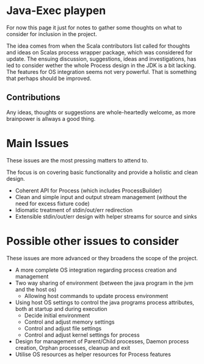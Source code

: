 
# Java-Exec playpen

For now this page it just for notes to gather some thoughts on what to consider for inclusion in the project.

The idea comes from when the Scala contributors list called for thoughts and ideas on Scalas process 
wrapper package, which was considered for update. The ensuing discussion, suggestions, ideas and investigations, 
has led to consider wether the whole Process design in the JDK is a bit lacking. The features for OS integration seems
not very powerful. That is something that perhaps should be improved.

## Contributions

Any ideas, thoughts or suggestions are whole-heartedly welcome, as more brainpower is allways a good thing.   

# Main Issues

These issues are the most pressing matters to attend to.

The focus is on covering basic functionality and provide a holistic and clean design.

* Coherent API for Process (which includes ProcessBuilder)
* Clean and simple input and output stream management (without the need for excess fixture code)
* Idiomatic treatment of stdin/out/err redirection
* Extensible stdin/out/err design with helper streams for source and sinks

# Possible other issues to consider

These issues are more advanced or they broadens the scope of the project.

* A more complete OS integration regarding process creation and management
* Two way sharing of environment (between the java program in the jvm and the host os)
  * Allowing host commands to update process environment
* Using host OS settings to control the java programs process attributes, both at startup and during execution
  * Decide initial environment
  * Control and adjust memory settings
  * Control and adjust file settings
  * Control and adjust kernel settings for process
* Design for management of Parent/Child processes, Daemon process creation, Orphan processes, cleanup and exit
* Utilise OS resources as helper resources for Process features